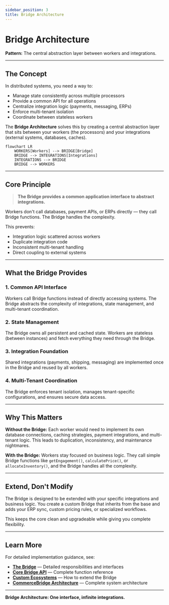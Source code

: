 ```yaml
---
sidebar_position: 3
title: Bridge Architecture
---
```


# Bridge Architecture
**Pattern:** The central abstraction layer between workers and integrations.

---

## The Concept

In distributed systems, you need a way to:
- Manage state consistently across multiple processors
- Provide a common API for all operations
- Centralize integration logic (payments, messaging, ERPs)
- Enforce multi-tenant isolation
- Coordinate between stateless workers

The **Bridge Architecture** solves this by creating a central abstraction layer that sits between your workers (the processors) and your integrations (external systems, databases, caches).

```mermaid
flowchart LR
    WORKERS[Workers] --> BRIDGE[Bridge]
    BRIDGE --> INTEGRATIONS[Integrations]
    INTEGRATIONS --> BRIDGE
    BRIDGE --> WORKERS
```

---

## Core Principle

> **The Bridge provides a common application interface to abstract integrations.**

Workers don't call databases, payment APIs, or ERPs directly — they call Bridge functions. The Bridge handles the complexity.

This prevents:
- Integration logic scattered across workers
- Duplicate integration code
- Inconsistent multi-tenant handling
- Direct coupling to external systems

---

## What the Bridge Provides

### 1. Common API Interface
Workers call Bridge functions instead of directly accessing systems. The Bridge abstracts the complexity of integrations, state management, and multi-tenant coordination.

### 2. State Management
The Bridge owns all persistent and cached state. Workers are stateless (between instances) and fetch everything they need through the Bridge.

### 3. Integration Foundation
Shared integrations (payments, shipping, messaging) are implemented once in the Bridge and reused by all workers.

### 4. Multi-Tenant Coordination
The Bridge enforces tenant isolation, manages tenant-specific configurations, and ensures secure data access.

---

## Why This Matters

**Without the Bridge:** Each worker would need to implement its own database connections, caching strategies, payment integrations, and multi-tenant logic. This leads to duplication, inconsistency, and maintenance nightmares.

**With the Bridge:** Workers stay focused on business logic. They call simple Bridge functions like `getEngagement()`, `calculatePrice()`, or `allocateInventory()`, and the Bridge handles all the complexity.

---

## Extend, Don't Modify

The Bridge is designed to be extended with your specific integrations and business logic. You create a custom Bridge that inherits from the base and adds your ERP sync, custom pricing rules, or specialized workflows.

This keeps the core clean and upgradeable while giving you complete flexibility.

---

## Learn More

For detailed implementation guidance, see:

- **[The Bridge](/commercebridge/bridge)** — Detailed responsibilities and interfaces
- **[Core Bridge API](/commercebridge/core-bridge)** — Complete function reference
- **[Custom Ecosystems](/commercebridge/integrations)** — How to extend the Bridge
- **[CommerceBridge Architecture](/commercebridge/architecture)** — Complete system architecture

---

**Bridge Architecture: One interface, infinite integrations.**
